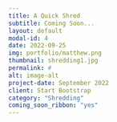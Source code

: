 ```yaml
---
title: A Quick Shred
subtitle: Coming Soon...
layout: default
modal-id: 4
date: 2022-09-25
img: portfolio/matthew.png
thumbnail: shredding1.jpg
permalink: #
alt: image-alt
project-date: September 2022
client: Start Bootstrap
category: "Shredding"
coming_soon_ribbon: "yes"
---
```

